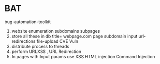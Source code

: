 # BAT
bug-automation-toolkit


1. website enumeration
	subdomains
	subpages
2. store all these in db
		title=	webpage.com	
	page	subdomain	input	url-redirections	file-upload	CVE	Vuln
3. distribute process to threads 
4. perform URLXSS , URL Redirection
5. In pages with Input params use
	XSS
	HTML injection
	Command Injection
